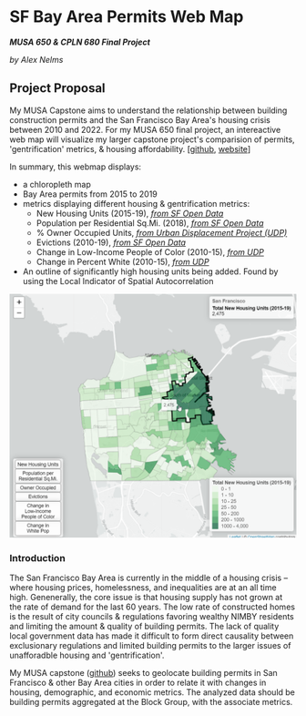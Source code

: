 # SF Bay Area Permits Web Map
***MUSA 650 & CPLN 680 Final Project***

*by Alex Nelms*

## Project Proposal
My MUSA Capstone aims to understand the relationship between building construction permits and the San Francisco Bay Area's housing crisis between 2010 and 2022. For my MUSA 650 final project, an intereactive web map will visualize my larger capstone project's comparision of permits, 'gentrification' metrics, & housing affordability. [[github](https://github.com/CPLN-680-Spring-2022/Nelms_Alex_BuildingPermits), [website](https://nelmsal.github.io/PermitMetrics_FinalReport.html)]

In summary, this webmap displays:
 * a chloropleth map
 * Bay Area permits from 2015 to 2019
 * metrics displaying different housing & gentrification metrics:
     * New Housing Units (2015-19), [*from SF Open Data*](https://data.sfgov.org/Housing-and-Buildings/Building-Permits/i98e-djp9)
     * Population per Residential Sq.Mi. (2018), [*from SF Open Data*](https://data.sfgov.org/Geographic-Locations-and-Boundaries/Parcels-Active-and-Retired/acdm-wktn)
     * % Owner Occupied Units, [*from Urban Displacement Project (UDP)*](https://www.urbandisplacement.org/maps/sf-bay-area-gentrification-and-displacement/)
     * Evictions (2010-19), [*from SF Open Data*](https://data.sfgov.org/Housing-and-Buildings/Eviction-Notices/5cei-gny5)
     * Change in Low-Income People of Color (2010-15), [*from UDP*](https://github.com/urban-displacement/displacement-typologies)
     * Change in Percent White (2010-15), [*from UDP*](https://github.com/urban-displacement/displacement-typologies)
 * An outline of significantly high housing units being added. Found by using the Local Indicator of Spatial Autocorrelation

![preview](preview.png)

### Introduction
The San Francisco Bay Area is currently in the middle of a housing crisis – where housing prices, homelessness, and inequalities are at an all time high. Genenerally, the core issue is that housing supply has not grown at the rate of demand for the last 60 years. The low rate of constructed homes is the result of city councils & regulations favoring wealthy NIMBY residents and limiting the amount & quality of building permits. The lack of quality local government data has made it difficult to form direct causality between exclusionary regulations and limited building permits to the larger issues of unafforadble housing and 'gentrification'.

My MUSA capstone ([github](https://github.com/CPLN-680-Spring-2022/Nelms_Alex_BuildingPermits)) seeks to geolocate building permits in San Francisco & other Bay Area cities in order to relate it with changes in housing, demographic, and economic metrics. The analyzed data should be building permits aggregated at the Block Group, with the associate metrics. 
